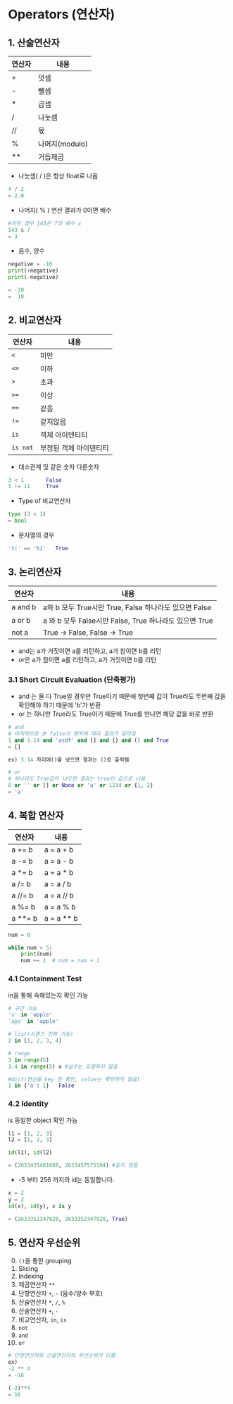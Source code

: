 # Operators (연산자)
## 1. 산술연산자 

|연산자|내용|
|----|---|
|+|덧셈|
|-|뺄셈|
|\*|곱셈|
|/|나눗셈|
|//|몫|
|%|나머지(modulo)|
|\*\*|거듭제곱|

- 나눗셈( / )은 항상 float로 나옴
```python
4 / 2
= 2.0
```
- 나머지( % ) 연산 결과가 0이면 배수
```python
#이런 경우 143은 7의 배수 x
143 & 7
= 3    
```
- 음수, 양수
```python
negative = -10
print(+negative)
print(-negative)

= -10
=  10
```
## 2. 비교연산자

|연산자|내용|
|----|---|
|`<`|미만|
|`<=`|이하|
|`>`|초과|
|`>=`|이상|
|`==`|같음|
|`!=`|같지않음|
|`is`|객체 아이덴티티|
|`is not`|부정된 객체 아이덴티티|
- 대소관계 및 같은 숫자 다른숫자
```python
3 < 1       False
1 != 11     True
```
- Type of 비교연산자
```python
type (3 < 1)
= bool
```
- 문자열의 경우
```python
'hi' == 'hi'   True
```

## 3. 논리연산자

|연산자|내용|
|---|---|
|a and b|a와 b 모두 True시만 True, False 하나라도 있으면 False|
|a or b|a 와 b 모두 False시만 False, True 하나라도 있으면 True|
|not a|True -> False, False -> True|
  
- and는 a가 거짓이면 a를 리턴하고, a가 참이면 b를 리턴
- or은 a가 참이면 a를 리턴하고, a가 거짓이면 b를 리턴

### 3.1 Short Circuit Evaluation (단축평가)
- and 는 둘 다 True일 경우만 True이기 때문에 첫번째 값이 True라도 두번째 값을 확인해야 하기 때문에 'b'가 반환
- or 는 하나만 True라도 True이기 때문에 True를 만나면 해당 값을 바로 반환

```python
# and
# 마지막으로 본 false가 뭔지에 따라 결과가 달라짐
1 and 3.14 and 'asdf' and [] and {} and () and True
= []

ex) 3.14 자리에()를 넣으면 결과는 ()로 출력됌

# or
# 하나라도 True값이 나오면 결과는 true인 값으로 나옴
0 or '' or [] or None or 'a' or 1234 or {1, 2}
= 'a'
```

## 4. 복합 연산자

|연산자|내용|
|----|---|
|a += b|a = a + b|
|a -= b|a = a - b|
|a \*= b|a = a \* b|
|a /= b|a = a / b|
|a //= b|a = a // b|
|a %= b|a = a % b|
|a \*\*= b|a = a ** b|

```python
num = 0

while num < 5:
    print(num)
    num += 1  # num = num + 1
```

### 4.1 Containment Test

in을 통해 속해있는지 확인 가능
```python
# 구간 가능
'a' in 'apple'
'app' in 'apple'  

# list(시퀀스 전부 가능)
2 in [1, 2, 3, 4] 

# range
3 in range(5)
3.4 in range(5) x #실수는 포함하지 않음

#dict(연산을 key 만 확인, value는 확인하지 않음)
1 in {'a': 1}   False
```

### 4.2 Identity

is 동일한 object 확인 가능
```python
l1 = [1, 2, 3]
l2 = [1, 2, 3]

id(l1), id(l2)

= (2633435481088, 2633457575104) #같지 않음
```
- -5 부터 256 까지의 id는 동일합니다.
```python
x = 2
y = 2
id(x), id(y), x is y

= (2633352347920, 2633352347920, True)
```

## 5. 연산자 우선순위

0. `()`을 통한 grouping
1. Slicing
2. Indexing
3. 제곱연산자
    `**`
4. 단항연산자 
    `+`, `-` (음수/양수 부호)
5. 산술연산자
    `*`, `/`, `%` 
6. 산술연산자
    `+`, `-`
7. 비교연산자, `in`, `is`
8. `not`
9. `and` 
10. `or`

```python
# 단항연산자와 산술연산자의 우선순위가 다름
ex)
-2 ** 4   
= -16 

(-2)**4
= 16
```